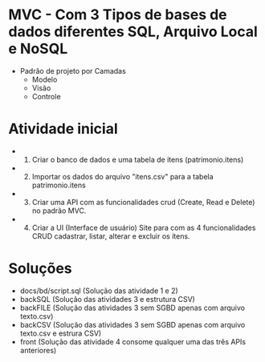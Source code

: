 # MVC - Com 3 Tipos de bases de dados diferentes SQL, Arquivo Local e NoSQL
- Padrão de projeto por Camadas
	- Modelo
	- Visão
	- Controle
# Atividade inicial
- 1. Criar o banco de dados e uma tabela de itens (patrimonio.itens)
- 2. Importar os dados do arquivo "itens.csv" para a tabela patrimonio.itens
- 3. Criar uma API com as funcionalidades crud (Create, Read e Delete) no padrão MVC.
- 4. Criar a UI (Interface de usuário) Site para com as 4 funcionalidades CRUD cadastrar, listar, alterar e excluir os ítens.

# Soluções
- docs/bd/script.sql (Solução das atividade 1 e 2)
- backSQL (Solução das atividades 3 e estrutura CSV)
- backFILE (Solução das atividades 3 sem SGBD apenas com arquivo texto.csv)
- backCSV (Solução das atividades 3 sem SGBD apenas com arquivo texto.csv e estrura CSV)
- front (Solução das atividade 4 consome qualquer uma das três APIs anteriores)
